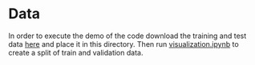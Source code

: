 # Data
In order to execute the demo of the code download the training and test data [here](https://drive.google.com/drive/folders/1TlMt_qXCLjfiafHna5OYwbGKh611QQKr?usp=sharing) and place it in this directory. Then run [visualization.ipynb](../visualization.ipynb) to create a split of train and validation data.